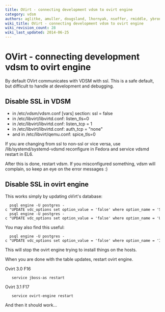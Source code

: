 ```yaml
---
title: OVirt - connecting development vdsm to ovirt engine
category: vdsm
authors: aglitke, amuller, dougsland, lhornyak, nsoffer, rmiddle, ybronhei
wiki_title: OVirt - connecting development vdsm to ovirt engine
wiki_revision_count: 28
wiki_last_updated: 2014-06-25
---
```


# OVirt - connecting development vdsm to ovirt engine

By default OVirt communicates with VDSM with ssl. This is a safe default, but difficult to handle at development and debugging.

## Disable SSL in VDSM

*   in /etc/vdsm/vdsm.conf [vars] section: ssl = false
*   in /etc/libvirt/libvirtd.conf: listen_tls=0
*   in /etc/libvirt/libvirtd.conf: listen_tcp = 1
*   in /etc/libvirt/libvirtd.conf: auth_tcp = "none"
*   and in /etc/libvirt/qemu.conf: spice_tls=0

If you are changing from ssl to non-ssl or vice versa, use /lib/systemd/systemd-vdsmd reconfigure in Fedora and service vdsmd restart in EL6.

After this is done, restart vdsm. If you misconfigured something, vdsm will complain, so keep an eye on the error messages :)

## Disable SSL in ovirt engine

This works simply by updating oVirt's database:

      psql engine -U postgres -c "UPDATE vdc_options set option_value = 'false' where option_name = 'SSLEnabled'"
      psql engine -U postgres -c "UPDATE vdc_options set option_value = 'false' where option_name = 'UseSecureConnectionWithServers'"

You may also find this useful:

      psql engine -U postgres -c "UPDATE vdc_options set option_value = 'false' where option_name = 'InstallVds'"

This will stop the ovirt engine trying to install things on the hosts.

When you are done with the table updates, restart ovirt engine.

Ovirt 3.0 F16

       service jboss-as restart

Ovirt 3.1 F17

       service ovirt-engine restart

And then it should work...
